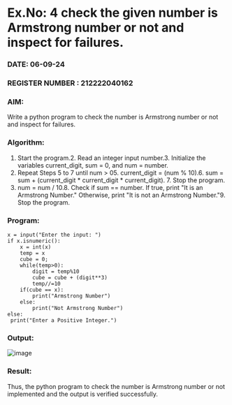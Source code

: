 # Ex.No: 4 check the given number is Armstrong number or not and inspect for failures.
### DATE: 06-09-24                                                                           
### REGISTER NUMBER : 212222040162
### AIM: 
Write a python program to check the number is Armstrong number or not and inspect for failures.
### Algorithm:
1.  Start the program.2.	Read an integer input number.3.	Initialize the variables current_digit, sum = 0, and num = number.
4.	Repeat Steps 5 to 7 until num > 05.	current_digit = (num % 10).6.	sum = sum + (current_digit * current_digit * current_digit). 7. Stop the program.
7.	num = num / 10.8.	Check if sum == number. If true, print "It is an Armstrong Number." Otherwise, print "It is not an Armstrong Number."9.	Stop the program.
### Program:
```
x = input("Enter the input: ") 
if x.isnumeric(): 
    x = int(x) 
    temp = x 
    cube = 0; 
    while(temp>0): 
        digit = temp%10 
        cube = cube + (digit**3) 
        temp//=10 
    if(cube == x): 
        print("Armstrong Number") 
    else: 
        print("Not Armstrong Number") 
else: 
 print("Enter a Positive Integer.")
```
### Output:
![image](https://github.com/user-attachments/assets/1e65d090-1b7a-4d69-ab75-2ea4b1bbf1f8)

### Result:
Thus, the python program to check the number is Armstrong number or not implemented and the output is verified successfully.


